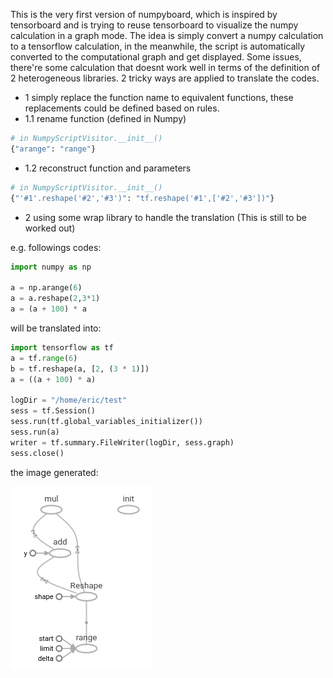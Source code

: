 This is the very first version of numpyboard, which is inspired by tensorboard and is trying to reuse tensorboard to visualize the numpy calculation in a graph mode.
The idea is simply convert a numpy calculation to a tensorflow calculation, in the meanwhile, the script is automatically converted to the computational graph and get displayed.
Some issues, there're some calculation that doesnt work well in terms of the definition of 2 heterogeneous libraries. 2 tricky ways are applied to translate the codes.

- 1 simply replace the function name to equivalent functions, these replacements could be defined based on rules.
 - 1.1 rename function (defined in Numpy)
```python
# in NumpyScriptVisitor.__init__()
{"arange": "range"}
```
 - 1.2 reconstruct function and parameters
```python
# in NumpyScriptVisitor.__init__()
{"'#1'.reshape('#2','#3')": "tf.reshape('#1',['#2','#3'])"}
```
- 2 using some wrap library to handle the translation (This is still to be worked out)

e.g. followings codes:
```python
import numpy as np

a = np.arange(6)
a = a.reshape(2,3*1)
a = (a + 100) * a
```

will be translated into:
```python
import tensorflow as tf
a = tf.range(6)
b = tf.reshape(a, [2, (3 * 1)])
a = ((a + 100) * a)

logDir = "/home/eric/test" 
sess = tf.Session()
sess.run(tf.global_variables_initializer())
sess.run(a)
writer = tf.summary.FileWriter(logDir, sess.graph)
sess.close()
```
the image generated:

![tb-result](img/tb-result.png?raw=true)